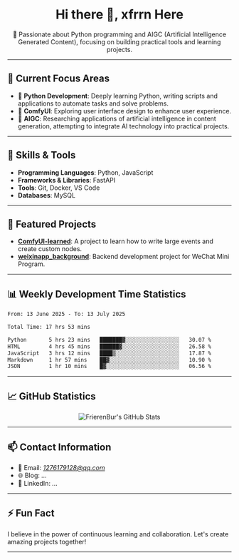 <h1 align="center">Hi there 👋, xfrrn Here</h1>

<p align="center">
  🎯 Passionate about Python programming and AIGC (Artificial Intelligence Generated Content), focusing on building practical tools and learning projects.
</p>

---

## 🧠 Current Focus Areas

- 🐍 **Python Development**: Deeply learning Python, writing scripts and applications to automate tasks and solve problems.
- 🧩 **ComfyUI**: Exploring user interface design to enhance user experience.
- 🤖 **AIGC**: Researching applications of artificial intelligence in content generation, attempting to integrate AI technology into practical projects.

---

## 🔧 Skills & Tools

- **Programming Languages**: Python, JavaScript
- **Frameworks & Libraries**: FastAPI
- **Tools**: Git, Docker, VS Code
- **Databases**: MySQL

---

## 📂 Featured Projects

- [**ComfyUI-learned**](https://github.com/FrierenBur/ComfyUI-learned): A project to learn how to write large events and create custom nodes.
- [**weixinapp_background**](https://github.com/FrierenBur/weixinapp_background): Backend development project for WeChat Mini Program.

---

## 📊 Weekly Development Time Statistics
<!--START_SECTION:waka-->

```txt
From: 13 June 2025 - To: 13 July 2025

Total Time: 17 hrs 53 mins

Python       5 hrs 23 mins   ███████▓░░░░░░░░░░░░░░░░░   30.07 %
HTML         4 hrs 45 mins   ██████▓░░░░░░░░░░░░░░░░░░   26.58 %
JavaScript   3 hrs 12 mins   ████▒░░░░░░░░░░░░░░░░░░░░   17.87 %
Markdown     1 hr 57 mins    ██▓░░░░░░░░░░░░░░░░░░░░░░   10.90 %
JSON         1 hr 10 mins    █▓░░░░░░░░░░░░░░░░░░░░░░░   06.56 %
```

<!--END_SECTION:waka-->



---

## 📈 GitHub Statistics

<p align="center">
  <img src="https://github-readme-stats.vercel.app/api?username=FrierenBur&show_icons=true&theme=radical" alt="FrierenBur's GitHub Stats" />
</p>

---

## 📫 Contact Information

- 📧 Email: *1276179128@qq.com*
- 🌐 Blog: *...*
- 💼 LinkedIn: *...*

---

## ⚡ Fun Fact

I believe in the power of continuous learning and collaboration. Let's create amazing projects together!

---
